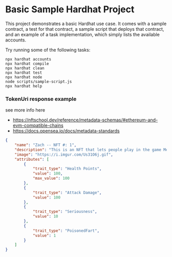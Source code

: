 # Basic Sample Hardhat Project

This project demonstrates a basic Hardhat use case. It comes with a sample contract, a test for that contract, a sample script that deploys that contract, and an example of a task implementation, which simply lists the available accounts.

Try running some of the following tasks:

```shell
npx hardhat accounts
npx hardhat compile
npx hardhat clean
npx hardhat test
npx hardhat node
node scripts/sample-script.js
npx hardhat help
```


### TokenUri response example

see more info here 

- https://nftschool.dev/reference/metadata-schemas/#ethereum-and-evm-compatible-chains
- https://docs.opensea.io/docs/metadata-standards

```json
{
    "name": "Zach -- NFT #: 1",
    "description": "This is an NFT that lets people play in the game Metaverse Slayer!",
    "image": "https://i.imgur.com/Us31O6j.gif",
    "attributes": [
        {
            "trait_type": "Health Points",
            "value": 100,
            "max_value": 100
        },
        {
            "trait_type": "Attack Damage",
            "value": 100
        },
        {
            "trait_type": "Seriousness",
            "value": 10
        },
        {
            "trait_type": "PoisonedFart",
            "value": 1
        }
    ]
}
```


